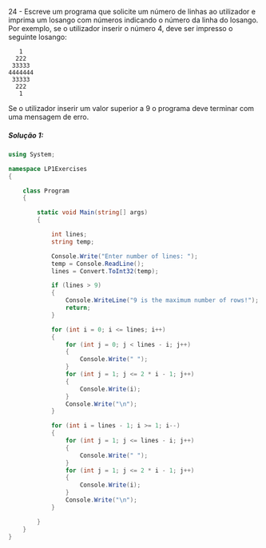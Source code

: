 24 - Escreve um programa que solicite um número de linhas ao utilizador e
imprima um losango com números indicando o número da linha do losango. Por
exemplo, se o utilizador inserir o número 4, deve ser impresso o seguinte
losango:

```
   1
  222
 33333
4444444
 33333
  222
   1
```

Se o utilizador inserir um valor superior a 9 o programa deve terminar com uma
mensagem de erro.

##### Solução 1:

```cs
using System;

namespace LP1Exercises
{

    class Program
    {

        static void Main(string[] args)
        {

            int lines;
            string temp;

            Console.Write("Enter number of lines: ");
            temp = Console.ReadLine();
            lines = Convert.ToInt32(temp);

            if (lines > 9)
            {
                Console.WriteLine("9 is the maximum number of rows!");
                return;
            }

            for (int i = 0; i <= lines; i++)
            {
                for (int j = 0; j < lines - i; j++)
                {
                    Console.Write(" ");
                }
                for (int j = 1; j <= 2 * i - 1; j++)
                {
                    Console.Write(i);
                }
                Console.Write("\n");
            }

            for (int i = lines - 1; i >= 1; i--)
            {
                for (int j = 1; j <= lines - i; j++)
                {
                    Console.Write(" ");
                }
                for (int j = 1; j <= 2 * i - 1; j++)
                {
                    Console.Write(i);
                }
                Console.Write("\n");
            }

        }
    }
}
```
